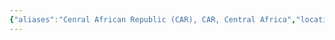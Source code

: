 ```yaml
---
{"aliases":"Cenral African Republic (CAR), CAR, Central Africa","locations":null,"tag":null,"date":null,"dg-home":false,"dg-publish":true,"dg-pass-frontmatter":true,"location":[7.0323598,19.9981227],"permalink":"/maps/central-african-republic/","dgHomeLink":true,"dgPassFrontmatter":true}
---
```


